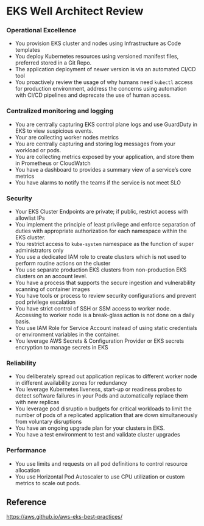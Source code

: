 # EKS Well Architect Review 

### Operational Excellence 

* You provision EKS cluster and nodes using Infrastructure as Code templates 
* You deploy Kubernetes resources using versioned manifest files, preferred stored in a Git Repo.
* The application deployment of newer version is via an automated CI/CD tool  
* You proactively review the usage of why humans need `kubectl` access for production environment, address the  concerns using automation with CI/CD pipelines and deprecate the use of human access. 

### Centralized monitoring and logging

* You are centrally capturing EKS control plane logs and use GuardDuty in EKS to view suspicious events.
* Your are collecting worker nodes metrics
* You are centrally capturing and storing log messages from your workload or pods.
* You are collecting metrics exposed by your application, and store them in Prometheus or CloudWatch 
* You have a dashboard to  provides a summary view of a service’s core metrics
* You have alarms to notify the teams if the service is not meet SLO 

### Security

* Your EKS Cluster Endpoints are private; if public, restrict access with allowlist IPs
* You implement the principle of least privilege and enforce separation of duties  with appropriate authorization for each namespace within the EKS cluster.  
* You  restrict access to `kube-system` namespace as the function of super  administrators only
* You use a dedicated IAM role to create clusters which is not used to perform routine actions on the cluster
* You use  separate production EKS clusters from non-production EKS clusters on an  account level.
* You have a process that supports  the secure ingestion and vulnerability scanning of container images
* You have tools or process to review security configurations and prevent pod privilege escalation
* You have strict control of SSH or SSM access to worker node. Accessing to worker node is a break-glass action is not done on a daily basis. 
* You use IAM Role for Service Account instead of using static credentials or environment variables in the container.  
* You leverage AWS Secrets &  Configuration Provider or EKS secrets encryption to manage secrets in EKS

### Reliability

* You deliberately spread out application replicas to different worker node in different availability zones for redundancy
* You leverage Kubernetes  liveness, start-up or readiness probes to detect software failures in your  Pods and automatically replace them with new replicas
* You leverage pod disruptio n  budgets for critical workloads to limit the number of pods of a replicated  application that are down simultaneously from voluntary disruptions
* You have  an ongoing upgrade plan for your clusters in EKS.
* You have  a test environment to test and validate cluster upgrades

### Performance 

* You use limits and requests on all pod definitions to control resource allocation
* You use Horizontal Pod  Autoscaler to use CPU utilization or custom metrics to scale out pods.

## Reference

https://aws.github.io/aws-eks-best-practices/

